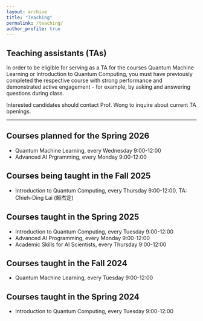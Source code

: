 ```yaml
---
layout: archive
title: "Teaching"
permalink: /teaching/
author_profile: true
---
```


<!--{% include base_path %}

{% for post in site.teaching reversed %}
  {% include archive-single.html %}
{% endfor %}-->

## Teaching assistants (TAs)

In order to be eligible for serving as a TA for the courses Quantum Machine Learning or Introduction to Quantum Computing, you must have previously completed the respective course with strong performance and demonstrated active engagement - for example, by asking and answering questions during class.

Interested candidates should contact Prof. Wong to inquire about current TA openings. 

---

## Courses planned for the Spring 2026
- Quantum Machine Learning, every Wednesday 9:00-12:00
- Advanced AI Prgramming, every Monday 9:00-12:00

## Courses being taught in the Fall 2025
- Introduction to Quantum Computing, every Thursday 9:00-12:00, TA: Chieh-Ding Lai (賴杰定)

## Courses taught in the Spring 2025
- Introduction to Quantum Computing, every Tuesday 9:00-12:00
- Advanced AI Programming, every Monday 9:00-12:00
- Academic Skills for AI Scientists, every Thursday 9:00-12:00

## Courses taught in the Fall 2024
- Quantum Machine Learning, every Tuesday 9:00-12:00

## Courses taught in the Spring 2024
- Introduction to Quantum Computing, every Tuesday 9:00-12:00



